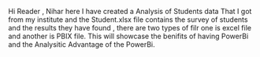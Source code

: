 Hi Reader , Nihar here I have created a Analysis of Students data That I got from my institute and the Student.xlsx file contains the survey of students and the results they have found , there are two types of filr one is excel file and another is PBIX file.
This will showcase the benifits of having PowerBi and the Analysitic Advantage of the PowerBi.
